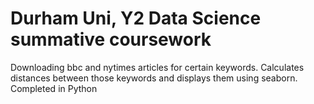 # Durham Uni, Y2 Data Science summative coursework
Downloading bbc and nytimes articles for certain keywords.
Calculates distances between those keywords and displays them using seaborn.
Completed in Python
